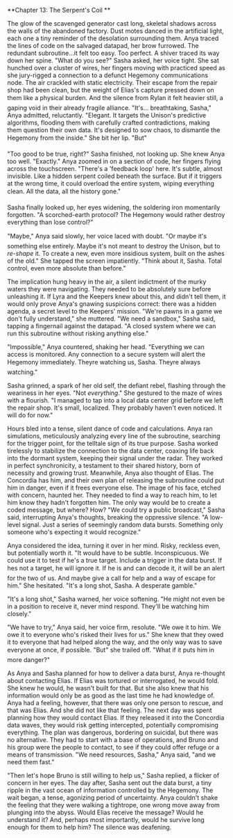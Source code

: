 **Chapter 13: The Serpent's Coil **

The glow of the scavenged generator cast long, skeletal shadows across the walls of the abandoned factory.
Dust motes danced in the artificial light, each one a tiny reminder of the desolation surrounding them.
Anya traced the lines of code on the salvaged datapad, her brow furrowed.
The redundant subroutine...it felt too easy.
Too perfect.
A shiver traced its way down her spine.
"What do you see?" Sasha asked, her voice tight.
She sat hunched over a cluster of wires, her fingers moving with practiced speed as she jury-rigged a connection to a defunct Hegemony communications node.
The air crackled with static electricity.
Their escape from the repair shop had been clean, but the weight of Elias's capture pressed down on them like a physical burden.
And the silence from Rylan it felt heavier still, a gaping void in their already fragile alliance.
"It's...
breathtaking, Sasha," Anya admitted, reluctantly.
"Elegant.
It targets the Unison's predictive algorithms, flooding them with carefully crafted contradictions, making them question their own data.
It's designed to sow chaos, to dismantle the Hegemony from the inside." She bit her lip.
"But"

"Too good to be true, right?" Sasha finished, not looking up.
She knew Anya too well.
"Exactly." Anya zoomed in on a section of code, her fingers flying across the touchscreen.
"There's a 'feedback loop' here.
It's subtle, almost invisible.
Like a hidden serpent coiled beneath the surface.
But if it triggers at the wrong time, it could overload the entire system, wiping everything clean.
All the data, all the history gone."

Sasha finally looked up, her eyes widening, the soldering iron momentarily forgotten.
"A scorched-earth protocol?
The Hegemony would rather destroy everything than lose control?"

"Maybe," Anya said slowly, her voice laced with doubt.
"Or maybe it's something else entirely.
Maybe it's not meant to destroy the Unison, but to *re-shape* it.
To create a new, even more insidious system, built on the ashes of the old." She tapped the screen impatiently.
"Think about it, Sasha.
Total control, even more absolute than before."

The implication hung heavy in the air, a silent indictment of the murky waters they were navigating.
They needed to be absolutely sure before unleashing it.
If Lyra and the Keepers knew about this, and didn't tell them, it would only prove Anya's gnawing suspicions correct: there was a hidden agenda, a secret level to the Keepers' mission.
"We're pawns in a game we don't fully understand," she muttered.
"We need a sandbox," Sasha said, tapping a fingernail against the datapad.
"A closed system where we can run this subroutine without risking anything else."

"Impossible," Anya countered, shaking her head.
"Everything we can access is monitored.
Any connection to a secure system will alert the Hegemony immediately.
Theyre watching us, Sasha.
Theyre always watching."

Sasha grinned, a spark of her old self, the defiant rebel, flashing through the weariness in her eyes.
"Not *everything*." She gestured to the maze of wires with a flourish.
"I managed to tap into a local data center grid before we left the repair shop.
It's small, localized.
They probably haven't even noticed.
It will do for now."

Hours bled into a tense, silent dance of code and calculations.
Anya ran simulations, meticulously analyzing every line of the subroutine, searching for the trigger point, for the telltale sign of its true purpose.
Sasha worked tirelessly to stabilize the connection to the data center, coaxing life back into the dormant system, keeping their signal under the radar.
They worked in perfect synchronicity, a testament to their shared history, born of necessity and growing trust.
Meanwhile, Anya also thought of Elias.
The Concordia has him, and their own plan of releasing the subroutine could put him in danger, even if it frees everyone else.
The image of his face, etched with concern, haunted her.
They needed to find a way to reach him, to let him know they hadn't forgotten him.
The only way would be to create a coded message, but where?
How?
"We could try a public broadcast," Sasha said, interrupting Anya's thoughts, breaking the oppressive silence.
"A low-level signal.
Just a series of seemingly random data bursts.
Something only someone who's expecting it would recognize."

Anya considered the idea, turning it over in her mind.
Risky, reckless even, but potentially worth it.
"It would have to be subtle.
Inconspicuous.
We could use it to test if he's a true target.
Include a trigger in the data burst.
If hes not a target, he will ignore it.
If he is and can decode it, it will be an alert for the two of us.
And maybe give a call for help and a way of escape for him." She hesitated.
"It's a long shot, Sasha.
A desperate gamble."

"It's a long shot," Sasha warned, her voice softening.
"He might not even be in a position to receive it, never mind respond.
They'll be watching him closely."

"We have to try," Anya said, her voice firm, resolute.
"We owe it to him.
We owe it to everyone who's risked their lives for us." She knew that they owed it to everyone that had helped along the way, and the only way was to save everyone at once, if possible.
"But" she trailed off.
"What if it puts him in more danger?"

As Anya and Sasha planned for how to deliver a data burst, Anya re-thought about contacting Elias.
If Elias was tortured or interrogated, he would fold.
She knew he would, he wasn't built for that.
But she also knew that his information would only be as good as the last time he had knowledge of.
Anya had a feeling, however, that there was only one person to rescue, and that was Elias.
And she did not like that feeling.
The next day was spent planning how they would contact Elias.
If they released it into the Concordia data waves, they would risk getting intercepted, potentially compromising everything.
The plan was dangerous, bordering on suicidal, but there was no alternative.
They had to start with a base of operations, and Bruno and his group were the people to contact, to see if they could offer refuge or a means of transmission.
"We need resources, Sasha," Anya said, "and we need them fast."

"Then let's hope Bruno is still willing to help us," Sasha replied, a flicker of concern in her eyes.
The day after, Sasha sent out the data burst, a tiny ripple in the vast ocean of information controlled by the Hegemony.
The wait began, a tense, agonizing period of uncertainty.
Anya couldn't shake the feeling that they were walking a tightrope, one wrong move away from plunging into the abyss.
Would Elias receive the message?
Would he understand it?
And, perhaps most importantly, would he survive long enough for them to help him?
The silence was deafening.

